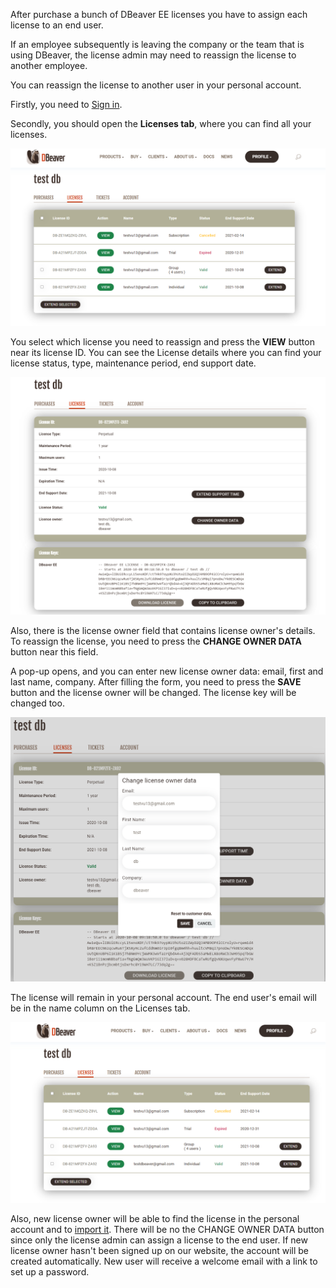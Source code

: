 After purchase a bunch of DBeaver EE licenses you have to assign each license to an end user.

If an employee subsequently is leaving the company or the team that is using DBeaver, the license admin may need to reassign the license to another employee.

You can reassign the license to another user in your personal account.

Firstly, you need to [Sign in](https://dbeaver.com/signin/).

Secondly, you should open the **Licenses tab**, where you can find all your licenses. 

![](images/license/lic-tab.png)

You select which license you need to reassign and press the **VIEW** button near its license ID. You can see the License details where you can find your license status, type, maintenance period, end support date.

![](images/license/lic-details.png)

Also, there is the license owner field that contains license owner's details. To reassign the license, you need to press the **CHANGE OWNER DATA** button near this field.

A pop-up opens, and you can enter new license owner data: email, first and last name, company. After filling the form, you need to press the **SAVE** button and the license owner will be changed. The license key will be changed too.

![](images/license/form.png)

The license will remain in your personal account. The end user's email will be in the name column on the Licenses tab.

![](images/license/lic-tab-newpng.png)

Also, new license owner will be able to find the license in the personal account and to [import it](https://dbeaver.com/docs/wiki/How-to-Import-License/). There will be no the CHANGE OWNER DATA button since only the license admin can assign a license to the end user. If new license owner hasn't been signed up on our website, the account will be created automatically. New user will receive a welcome email with a link to set up a password.
